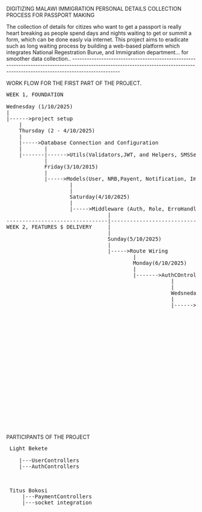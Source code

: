 DIGITIZING MALAWI IMMIGRATION PERSONAL DETAILS COLLECTION PROCESS FOR PASSPORT MAKING 

The collection of details for citizes who want to get a passport is really heart breaking as people spend days and nights waiting to get or summit a form, which can be done easly via internet.
This project aims to eradicate such as long waiting process by building a web-based platform which integrates National Regestration Burue, and Immigration department... for smoother data collection..
       --------------------------------------------------------------------------------------------------------------------------------------------------------------------------------

WORK FLOW FOR THE FIRST PART OF THE PROJECT.
<pre>
WEEK 1, FOUNDATION

Wednesday (1/10/2025)
|
|------>project setup
	|
	Thursday (2 - 4/10/2025)
	|
	|----->Database Connection and Configuration
	|		|
	|-------|------>Utils(Validators,JWT, and Helpers, SMSSender,EmailSender) [ ]
		    |
		    Friday(3/10/2015)
		 	|
			|----->Models(User, NRB,Payent, Notification, Immigration)
					|
					|
					Saturday(4/10/2025)
					|
					|----->Middleware (Auth, Role, ErroHandler, PassportAuth)
								|
--------------------------------|-----------------------------------------------------------------	
WEEK 2, FEATURES $ DELIVERY		|
								|
								Sunday(5/10/2025)
								|
								|----->Route Wiring
										|
										Monday(6/10/2025)
										|
										|------->AuthCOntrollers (6 - 7/10/2025)
													|
													|
													Wedsneday (8/10/2025)	
													|
													|------>UserControllers
															|
															Thursday(9/10/2025)
															|
															|------>PaymentController (9 - 10/10/2025)
																		|
																		Saturday (11/10/2025)
																		|
																		|------>Socket integration
														     						|
														     						Sunday (12/10/2025)
														     						|
														     						|------>NotificationControllers
																							|
																							Monday (13/10/2025)
																							|
																							|------>Testing $ QA
																										|
																										Tuesday (14/10/2025)
																										|									
																										|------->Deployment									
</pre>

PARTICIPANTS OF THE PROJECT

 <pre>
 Light Bekete														 Bryan Nathupo									
     																	|---Models									
	|---UserControllers													|---Documentation														        
	|---AuthControllers													|---Deployment                                  
																		|--Testing & QA	    							
   																		

 Titus Bokosi														CassimJT
     |---PaymentControllers												|----Project setup
     |---socket integration												|----Database connection & configuration
          																|----Route Wiring	
																		|----Testing & QA
</pre>